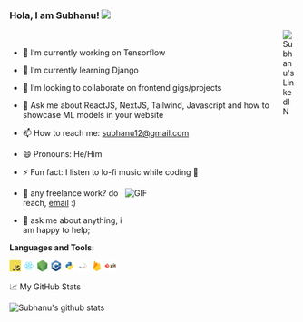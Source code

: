

### Hola, I am Subhanu! <img src="https://media.giphy.com/media/hvRJCLFzcasrR4ia7z/giphy.gif" height="25px">
<a href="https://www.linkedin.com/in/subhanu-sankar-roy/">
  <img align="right" alt="Subhanu's LinkedIN" width="22px" src="https://raw.githubusercontent.com/peterthehan/peterthehan/master/assets/linkedin.svg" />
</a>

<br />


- 🔭 I’m currently working on Tensorflow
- 🌱 I’m currently learning Django
- 👯 I’m looking to collaborate on frontend gigs/projects
- 💬 Ask me about ReactJS, NextJS, Tailwind, Javascript and how to showcase ML models in your website
- 📫 How to reach me: subhanu12@gmail.com
- 😄 Pronouns: He/Him
- ⚡ Fun fact: I listen to lo-fi music while coding 🎵


  <img align="right" alt="GIF" src="https://github.com/abhisheknaiidu/abhisheknaiidu/blob/master/code.gif?raw=true" width="300" height="200" />
  
- 💼 any freelance work? do reach, [email](mailto:subhanu12@gmail.com) :)
- 💬 ask me about anything, i am happy to help;

**Languages and Tools:**  

<code><img height="20" src="https://raw.githubusercontent.com/github/explore/80688e429a7d4ef2fca1e82350fe8e3517d3494d/topics/javascript/javascript.png"></code>
<code><img height="20" src="https://raw.githubusercontent.com/github/explore/80688e429a7d4ef2fca1e82350fe8e3517d3494d/topics/react/react.png"></code>
<code><img height="20" src="https://raw.githubusercontent.com/github/explore/80688e429a7d4ef2fca1e82350fe8e3517d3494d/topics/nodejs/nodejs.png"></code>
<code><img height="20" src="https://raw.githubusercontent.com/github/explore/80688e429a7d4ef2fca1e82350fe8e3517d3494d/topics/cpp/cpp.png"></code>
<code><img height="20" src="https://raw.githubusercontent.com/github/explore/80688e429a7d4ef2fca1e82350fe8e3517d3494d/topics/python/python.png"></code>
<code><img height="20" src="https://raw.githubusercontent.com/github/explore/80688e429a7d4ef2fca1e82350fe8e3517d3494d/topics/mysql/mysql.png"></code>
<code><img height="20" src="https://raw.githubusercontent.com/github/explore/80688e429a7d4ef2fca1e82350fe8e3517d3494d/topics/firebase/firebase.png"></code>
<code><img height="20" src="https://raw.githubusercontent.com/github/explore/80688e429a7d4ef2fca1e82350fe8e3517d3494d/topics/git/git.png"></code>



📈 My GitHub Stats
<br>
<p align="left"> <img src="https://github-readme-stats.vercel.app/api?username=SubhanuSRoy&show_icons=true&theme=gotham" alt="Subhanu's github stats" />





